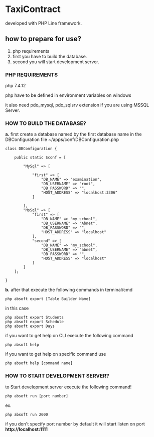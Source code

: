 # TaxiContract
developed with PHP Line framework.

## how to prepare for use?
1. php requirements
2. first you have to build the database.
3. second you will start development server.

### PHP REQUIREMENTS
php 7.4.12

php have to be defined in environment variables on windows

it also need pdo_mysql, pdo_sqlsrv extension if you are using MSSQL Server.

### HOW TO BUILD THE DATABASE?
**a.** first create a database named by the first database name in the DBConfiguration file ~/apps/conf/DBConfiguration.php

    class DBConfiguration {
    
        public static $conf = [
        
            "MySql" => [
            
                "first" => [
                    "DB_NAME" => "examination",
                    "DB_USERNAME" => "root",
                    "DB_PASSWORD" => "",
                    "HOST_ADDRESS" => "localhost:3306"
                ]
                
            ],
            "MsSql" => [
                "first" => [
                    "DB_NAME" => "my_school",
                    "DB_USERNAME" => "Abnet",
                    "DB_PASSWORD" => "",
                    "HOST_ADDRESS" => "localhost"
                ],
                "second" => [
                    "DB_NAME" => "my_school",
                    "DB_USERNAME" => "abnet",
                    "DB_PASSWORD" => "",
                    "HOST_ADDRESS" => "localhost"
                ]
            ]
        ];
    
    }

**b.** after that execute the following commands in terminal/cmd

`php absoft export [Table Builder Name]`

in this case

    php absoft export Students
    php absoft export Schedule
    php absoft export Days

if you want to get help on CLI execute the following command

`php absoft help`

if you want to get help on specific command use

`php absoft help [command name]`


### HOW TO START DEVELOPMENT SERVER?
to Start development server execute the following command!

`php absoft run [port number]`

ex.

`php absoft run 2000`

if you don't specify port number by default it will start listen on port **http://localhost:1111**
